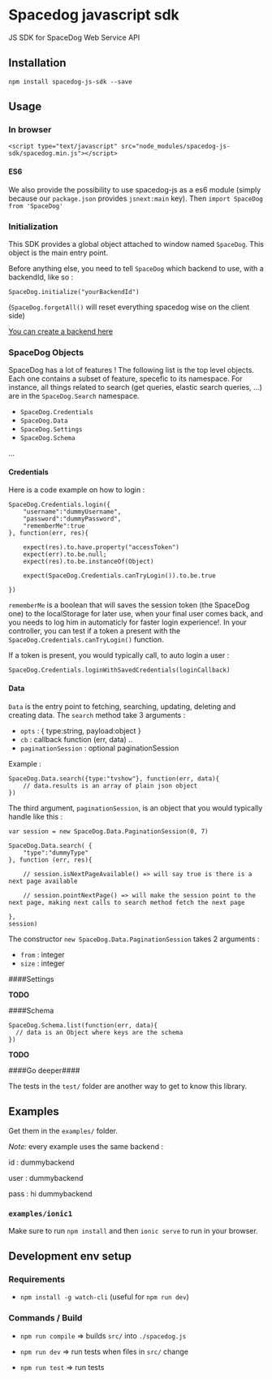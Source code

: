# Spacedog javascript sdk

JS SDK for SpaceDog Web Service API

## Installation

`npm install spacedog-js-sdk --save`


## Usage

### In browser

`<script type="text/javascript" src="node_modules/spacedog-js-sdk/spacedog.min.js"></script>`

#### ES6

We also provide the possibility to use spacedog-js as a es6 module (simply because our `package.json` provides `jsnext:main` key). Then `import SpaceDog from 'SpaceDog'`

### Initialization


This SDK provides a global object attached to window named `SpaceDog`. This object is the main entry point.

Before anything else, you need to tell `SpaceDog` which backend to use, with a backendId, like so :

`SpaceDog.initialize("yourBackendId")`

(`SpaceDog.forgetAll()` will reset everything spacedog wise on the client side)

[You can create a backend here](https://cockpit.spacedog.io/sign-up.html)


### SpaceDog Objects

SpaceDog has a lot of features ! The following list is the top level objects. Each one contains a subset of feature, specefic to its namespace. For instance, all things related to search (get queries, elastic search queries, ...) are in the `SpaceDog.Search` namespace.

  - `SpaceDog.Credentials`
  - `SpaceDog.Data`
  - `SpaceDog.Settings`
  - `SpaceDog.Schema`

...

#### Credentials

Here is a code example on how to login :

    SpaceDog.Credentials.login({
        "username":"dummyUsername",
        "password":"dummyPassword",
        "rememberMe":true
    }, function(err, res){

        expect(res).to.have.property("accessToken")
        expect(err).to.be.null;
        expect(res).to.be.instanceOf(Object)

        expect(SpaceDog.Credentials.canTryLogin()).to.be.true

    })

`rememberMe` is a boolean that will saves the session token (the SpaceDog one) to the localStorage for later use, when your final user comes back, and you needs to log him in automaticly for faster login experience!. In your controller, you can test if a token a present with the `SpaceDog.Credentials.canTryLogin()` function.

If a token is present, you would typically call, to auto login a user : 

    SpaceDog.Credentials.loginWithSavedCredentials(loginCallback)


#### Data

`Data` is the entry point to fetching, searching, updating, deleting and creating data. The `search` method take 3 arguments : 

  - `opts` : { type:string, payload:object }
  - `cb` : callback function (err, data) ..
  - `paginationSession` : optional paginationSession

Example :

    SpaceDog.Data.search({type:"tvshow"}, function(err, data){
        // data.results is an array of plain json object
    })

The third argument, `paginationSession`, is an object that you would typically handle like this :

    var session = new SpaceDog.Data.PaginationSession(0, 7)

    SpaceDog.Data.search( {
        "type":"dummyType"
    }, function (err, res){

        // session.isNextPageAvailable() => will say true is there is a next page available

        // session.pointNextPage() => will make the session point to the next page, making next calls to search method fetch the next page

    },
    session)

The constructor `new SpaceDog.Data.PaginationSession` takes 2 arguments :

  - `from` : integer
  - `size` : integer


####Settings

  **TODO**

####Schema

    SpaceDog.Schema.list(function(err, data){
      // data is an Object where keys are the schema
    })

**TODO**

####Go deeper####

The tests in the `test/` folder are another way to get to know this library.


## Examples


Get them in the `examples/` folder.

*Note:* every example uses the same backend :

  id : dummybackend

  user : dummybackend

  pass : hi dummybackend

### `examples/ionic1`

Make sure to run `npm install` and then `ionic serve` to run in your browser.


## Development env setup

### Requirements

  - `npm install -g watch-cli` (useful for `npm run dev`)


### Commands / Build

- `npm run compile` => builds `src/` into `./spacedog.js`

- `npm run dev` => run tests when files in `src/` change

- `npm run test` => run tests


